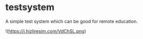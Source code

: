 # testsystem
A simple test system which can be good for remote education.

!(https://i.hizliresim.com/VdChSL.png)
